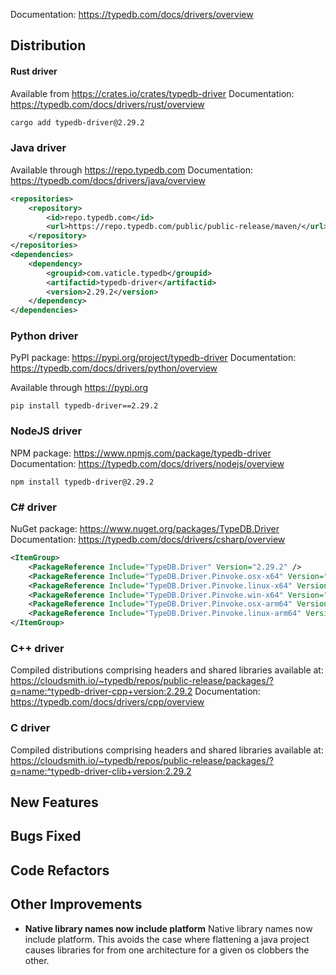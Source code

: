Documentation: https://typedb.com/docs/drivers/overview

## Distribution

#### Rust driver

Available from https://crates.io/crates/typedb-driver
Documentation: https://typedb.com/docs/drivers/rust/overview


```sh
cargo add typedb-driver@2.29.2
```


### Java driver

Available through https://repo.typedb.com
Documentation: https://typedb.com/docs/drivers/java/overview

```xml
<repositories>
    <repository>
        <id>repo.typedb.com</id>
        <url>https://repo.typedb.com/public/public-release/maven/</url>
    </repository>
</repositories>
<dependencies>
    <dependency>
        <groupid>com.vaticle.typedb</groupid>
        <artifactid>typedb-driver</artifactid>
        <version>2.29.2</version>
    </dependency>
</dependencies>
```

### Python driver

PyPI package: https://pypi.org/project/typedb-driver
Documentation: https://typedb.com/docs/drivers/python/overview

Available through https://pypi.org

```
pip install typedb-driver==2.29.2
```

### NodeJS driver

NPM package: https://www.npmjs.com/package/typedb-driver
Documentation: https://typedb.com/docs/drivers/nodejs/overview

```
npm install typedb-driver@2.29.2
```

### C# driver

NuGet package: https://www.nuget.org/packages/TypeDB.Driver
Documentation: https://typedb.com/docs/drivers/csharp/overview

```xml
<ItemGroup>
    <PackageReference Include="TypeDB.Driver" Version="2.29.2" />
    <PackageReference Include="TypeDB.Driver.Pinvoke.osx-x64" Version="2.29.2" />
    <PackageReference Include="TypeDB.Driver.Pinvoke.linux-x64" Version="2.29.2" />
    <PackageReference Include="TypeDB.Driver.Pinvoke.win-x64" Version="2.29.2" />
    <PackageReference Include="TypeDB.Driver.Pinvoke.osx-arm64" Version="2.29.2" />
    <PackageReference Include="TypeDB.Driver.Pinvoke.linux-arm64" Version="2.29.2" />
</ItemGroup>
```

### C++ driver

Compiled distributions comprising headers and shared libraries available at: https://cloudsmith.io/~typedb/repos/public-release/packages/?q=name:^typedb-driver-cpp+version:2.29.2
Documentation: https://typedb.com/docs/drivers/cpp/overview

### C driver

Compiled distributions comprising headers and shared libraries available at: https://cloudsmith.io/~typedb/repos/public-release/packages/?q=name:^typedb-driver-clib+version:2.29.2


## New Features


## Bugs Fixed


## Code Refactors


## Other Improvements
- **Native library names now include platform**
  Native library names now include platform. This avoids the case where flattening a java project causes libraries for from one architecture for a given os clobbers the other.
  
  
    
